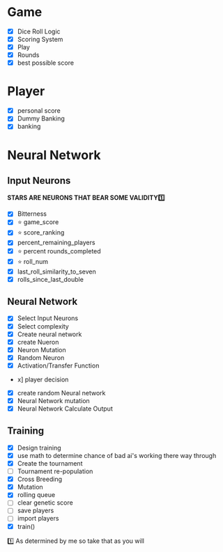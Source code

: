 # Game
 - [x] Dice Roll Logic
 - [x] Scoring System
 - [x] Play
 - [x] Rounds
 - [x] best possible score

# Player

- [x] personal score
- [x] Dummy Banking
- [x] banking

# Neural Network

## Input Neurons
**STARS ARE NEURONS THAT BEAR SOME VALIDITY1️⃣**
- [x] Bitterness
- [x] ⭐ game_score 
- [x] ⭐ score_ranking
- [x] percent_remaining_players
- [x] ⭐ percent rounds_completed
- [x] ⭐ roll_num
- [x] last_roll_similarity_to_seven
- [x] rolls_since_last_double

## Neural Network
- [x] Select Input Neurons
- [x] Select complexity
- [x] Create neural network
- [x] create Nueron
- [x] Neuron Mutation
- [x] Random Neuron
- [x] Activation/Transfer Function
- x] player decision
- [x] create random Neural network
- [x] Neural Network mutation
- [x] Neural Network Calculate Output

## Training
- [x] Design training
- [x] use math to determine chance of bad ai's working there way through
- [x] Create the tournament
- [ ] Tournament re-population
- [x] Cross Breeding
- [x] Mutation
- [x] rolling queue 
- [ ] clear genetic score
- [ ] save players
- [ ] import players
- [x] train()

1️⃣ As determined by me so take that as you will 